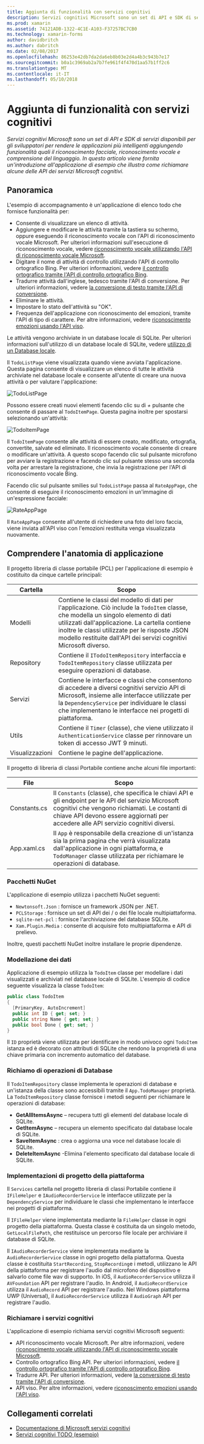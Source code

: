 ```yaml
---
title: Aggiunta di funzionalità con servizi cognitivi
description: Servizi cognitivi Microsoft sono un set di API e SDK di servizi disponibili per gli sviluppatori per rendere le applicazioni più intelligenti aggiungendo funzionalità quali il riconoscimento facciale, riconoscimento vocale e comprensione del linguaggio. In questo articolo viene fornita un'introduzione all'applicazione di esempio che illustra come richiamare alcune delle API dei servizi Microsoft cognitivi.
ms.prod: xamarin
ms.assetid: 74121ADB-1322-4C1E-A103-F37257BC7CB0
ms.technology: xamarin-forms
author: davidbritch
ms.author: dabritch
ms.date: 02/08/2017
ms.openlocfilehash: 86253e42db7da2da6eb8b03e2d4a4b3c943b7e17
ms.sourcegitcommit: b0a1c3969ab2a7b7fe961f4f470d1aa57b1ff2c6
ms.translationtype: MT
ms.contentlocale: it-IT
ms.lasthandoff: 05/10/2018
---
```

# <a name="adding-intelligence-with-cognitive-services"></a>Aggiunta di funzionalità con servizi cognitivi

_Servizi cognitivi Microsoft sono un set di API e SDK di servizi disponibili per gli sviluppatori per rendere le applicazioni più intelligenti aggiungendo funzionalità quali il riconoscimento facciale, riconoscimento vocale e comprensione del linguaggio. In questo articolo viene fornita un'introduzione all'applicazione di esempio che illustra come richiamare alcune delle API dei servizi Microsoft cognitivi._

## <a name="overview"></a>Panoramica

L'esempio di accompagnamento è un'applicazione di elenco todo che fornisce funzionalità per:

- Consente di visualizzare un elenco di attività.
- Aggiungere e modificare le attività tramite la tastiera su schermo, oppure eseguendo il riconoscimento vocale con l'API di riconoscimento vocale Microsoft. Per ulteriori informazioni sull'esecuzione di riconoscimento vocale, vedere [riconoscimento vocale utilizzando l'API di riconoscimento vocale Microsoft](speech-recognition.md).
- Digitare il nome di attività di controllo utilizzando l'API di controllo ortografico Bing. Per ulteriori informazioni, vedere [il controllo ortografico tramite l'API di controllo ortografico Bing](spell-check.md).
- Tradurre attività dall'inglese, tedesco tramite l'API di conversione. Per ulteriori informazioni, vedere [la conversione di testo tramite l'API di conversione](text-translation.md).
- Eliminare le attività.
- Impostare lo stato dell'attività su "OK".
- Frequenza dell'applicazione con riconoscimento del emozioni, tramite l'API di tipo di carattere. Per altre informazioni, vedere [riconoscimento emozioni usando l'API viso](emotion-recognition.md).

Le attività vengono archiviate in un database locale di SQLite. Per ulteriori informazioni sull'utilizzo di un database locale di SQLite, vedere [utilizzo di un Database locale](~/xamarin-forms/app-fundamentals/databases.md).

Il `TodoListPage` viene visualizzata quando viene avviata l'applicazione. Questa pagina consente di visualizzare un elenco di tutte le attività archiviate nel database locale e consente all'utente di creare una nuova attività o per valutare l'applicazione:

![](images/sample-application-1.png "TodoListPage")

Possono essere creati nuovi elementi facendo clic su di *+* pulsante che consente di passare al `TodoItemPage`. Questa pagina inoltre per spostarsi selezionando un'attività:

![](images/sample-application-2.png "TodoItemPage")

Il `TodoItemPage` consente alle attività di essere creato, modificato, ortografia, convertite, salvate ed eliminato. Il riconoscimento vocale consente di creare o modificare un'attività. A questo scopo facendo clic sul pulsante microfono per avviare la registrazione e facendo clic sul pulsante stesso una seconda volta per arrestare la registrazione, che invia la registrazione per l'API di riconoscimento vocale Bing.

Facendo clic sul pulsante smilies sul `TodoListPage` passa al `RateAppPage`, che consente di eseguire il riconoscimento emozioni in un'immagine di un'espressione facciale:

![](images/sample-application-3.png "RateAppPage")

Il `RateAppPage` consente all'utente di richiedere una foto del loro faccia, viene inviata all'API viso con l'emozioni restituita venga visualizzata nuovamente.

## <a name="understanding-the-application-anatomy"></a>Comprendere l'anatomia di applicazione

Il progetto libreria di classe portabile (PCL) per l'applicazione di esempio è costituito da cinque cartelle principali:

|Cartella|Scopo|
|--- |--- |
|Modelli|Contiene le classi del modello di dati per l'applicazione. Ciò include la `TodoItem` classe, che modella un singolo elemento di dati utilizzati dall'applicazione. La cartella contiene inoltre le classi utilizzate per le risposte JSON modello restituite dall'API dei servizi cognitivi Microsoft diverso.|
|Repository|Contiene il `ITodoItemRepository` interfaccia e `TodoItemRepository` classe utilizzata per eseguire operazioni di database.|
|Servizi|Contiene le interfacce e classi che consentono di accedere a diversi cognitivi servizio API di Microsoft, insieme alle interfacce utilizzate per la `DependencyService` per individuare le classi che implementano le interfacce nei progetti di piattaforma.|
|Utils|Contiene il `Timer` (classe), che viene utilizzato il `AuthenticationService` classe per rinnovare un token di accesso JWT 9 minuti.|
|Visualizzazioni|Contiene le pagine dell'applicazione.|

Il progetto di libreria di classi Portabile contiene anche alcuni file importanti:

|File|Scopo|
|--- |--- |
|Constants.cs|Il `Constants` (classe), che specifica le chiavi API e gli endpoint per le API del servizio Microsoft cognitivi che vengono richiamati. Le costanti di chiave API devono essere aggiornati per accedere alle API servizio cognitivi diversi.|
|App.xaml.cs|Il `App` è responsabile della creazione di un'istanza sia la prima pagina che verrà visualizzata dall'applicazione in ogni piattaforma, e `TodoManager` classe utilizzata per richiamare le operazioni di database.|

### <a name="nuget-packages"></a>Pacchetti NuGet

L'applicazione di esempio utilizza i pacchetti NuGet seguenti:

- `Newtonsoft.Json` : fornisce un framework JSON per .NET.
- `PCLStorage` : fornisce un set di API dei / o dei file locale multipiattaforma.
- `sqlite-net-pcl` : fornisce l'archiviazione del database SQLite.
- `Xam.Plugin.Media` : consente di acquisire foto multipiattaforma e API di prelievo.

Inoltre, questi pacchetti NuGet inoltre installare le proprie dipendenze.

### <a name="modeling-the-data"></a>Modellazione dei dati

Applicazione di esempio utilizza la `TodoItem` classe per modellare i dati visualizzati e archiviati nel database locale di SQLite. L'esempio di codice seguente visualizza la classe `TodoItem`:

```csharp
public class TodoItem
{
  [PrimaryKey, AutoIncrement]
  public int ID { get; set; }
  public string Name { get; set; }
  public bool Done { get; set; }
}
```

Il `ID` proprietà viene utilizzata per identificare in modo univoco ogni `TodoItem` istanza ed è decorato con attributi di SQLite che rendono la proprietà di una chiave primaria con incremento automatico del database.

### <a name="invoking-database-operations"></a>Richiamo di operazioni di Database

Il `TodoItemRepository` classe implementa le operazioni di database e un'istanza della classe sono accessibili tramite il `App.TodoManager` proprietà. La `TodoItemRepository` classe fornisce i metodi seguenti per richiamare le operazioni di database:

- **GetAllItemsAsync** – recupera tutti gli elementi del database locale di SQLite.
- **GetItemAsync** – recupera un elemento specificato dal database locale di SQLite.
- **SaveItemAsync** : crea o aggiorna una voce nel database locale di SQLite.
- **DeleteItemAsync** -Elimina l'elemento specificato dal database locale di SQLite.

### <a name="platform-project-implementations"></a>Implementazioni di progetto della piattaforma

Il `Services` cartella nel progetto libreria di classi Portabile contiene il `IFileHelper` e `IAudioRecorderService` le interfacce utilizzate per la `DependencyService` per individuare le classi che implementano le interfacce nei progetti di piattaforma.

Il `IFileHelper` viene implementata mediante la `FileHelper` classe in ogni progetto della piattaforma. Questa classe è costituita da un singolo metodo, `GetLocalFilePath`, che restituisce un percorso file locale per archiviare il database di SQLite.

Il `IAudioRecorderService` viene implementata mediante la `AudioRecorderService` classe in ogni progetto della piattaforma. Questa classe è costituita `StartRecording`, `StopRecording`e i metodi, utilizzano le API della piattaforma per registrare l'audio dal microfono del dispositivo e salvarlo come file wav di supporto. In iOS, il `AudioRecorderService` utilizza il `AVFoundation` API per registrare l'audio. In Android, il `AudioRecordService` utilizza il `AudioRecord` API per registrare l'audio. Nel Windows piattaforma UWP (Universal), il `AudioRecorderService` utilizza il `AudioGraph` API per registrare l'audio.

### <a name="invoking-cognitive-services"></a>Richiamare i servizi cognitivi

L'applicazione di esempio richiama servizi cognitivi Microsoft seguenti:

- API riconoscimento vocale Microsoft. Per altre informazioni, vedere [riconoscimento vocale utilizzando l'API di riconoscimento vocale Microsoft](speech-recognition.md).
- Controllo ortografico Bing API. Per ulteriori informazioni, vedere [il controllo ortografico tramite l'API di controllo ortografico Bing](spell-check.md).
- Tradurre API. Per ulteriori informazioni, vedere [la conversione di testo tramite l'API di conversione](text-translation.md).
- API viso. Per altre informazioni, vedere [riconoscimento emozioni usando l'API viso](emotion-recognition.md).

## <a name="related-links"></a>Collegamenti correlati

- [Documentazione di Microsoft servizi cognitivi](https://www.microsoft.com/cognitive-services/documentation)
- [Servizi cognitivi TODO (esempio)](https://developer.xamarin.com/samples/xamarin-forms/WebServices/TodoCognitiveServices/)
